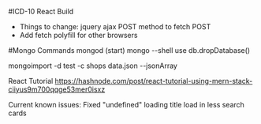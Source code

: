 #ICD-10 React Build

- Things to change: jquery ajax POST method to fetch POST
- Add fetch polyfill for other browsers

#Mongo Commands
mongod (start)
mongo --shell
use <db name>
db.dropDatabase()

mongoimport -d test -c shops data.json --jsonArray

React Tutorial
https://hashnode.com/post/react-tutorial-using-mern-stack-ciiyus9m700qqge53mer0isxz

Current known issues:
Fixed "undefined" loading title
load in less search cards 
